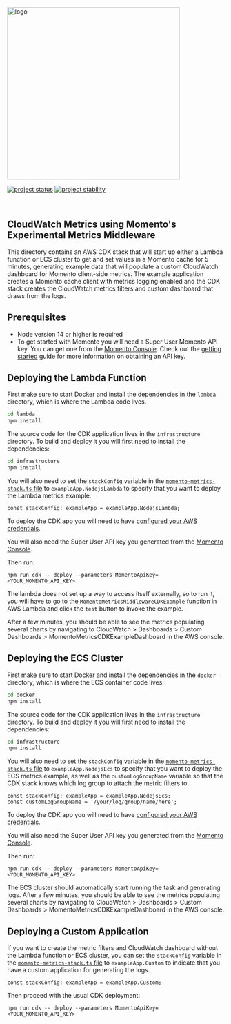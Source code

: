 <head>
  <meta name="Momento Node.js Client Library Documentation" content="Node.js client software development kit for Momento Cache">
</head>
<img src="https://docs.momentohq.com/img/logo.svg" alt="logo" width="400"/>

[![project status](https://momentohq.github.io/standards-and-practices/badges/project-status-official.svg)](https://github.com/momentohq/standards-and-practices/blob/main/docs/momento-on-github.md)
[![project stability](https://momentohq.github.io/standards-and-practices/badges/project-stability-stable.svg)](https://github.com/momentohq/standards-and-practices/blob/main/docs/momento-on-github.md)

<br>

## CloudWatch Metrics using Momento's Experimental Metrics Middleware

This directory contains an AWS CDK stack that will start up either a Lambda function or ECS cluster to get and set values in a Momento cache for 5 minutes, generating example data that will populate a custom CloudWatch dashboard for Momento client-side metrics. The example application creates a Momento cache client with metrics logging enabled and the CDK stack creates the CloudWatch metrics filters and custom dashboard that draws from the logs.

## Prerequisites

- Node version 14 or higher is required
- To get started with Momento you will need a Super User Momento API key. You can get one from the [Momento Console](https://console.gomomento.com). Check out the [getting started](https://docs.momentohq.com/getting-started) guide for more information on obtaining an API key.

## Deploying the Lambda Function

First make sure to start Docker and install the dependencies in the `lambda` directory, which is where the Lambda code lives.

```bash
cd lambda
npm install
```

The source code for the CDK application lives in the `infrastructure` directory.
To build and deploy it you will first need to install the dependencies:

```bash
cd infrastructure
npm install
```

You will also need to set the `stackConfig` variable in the [`momento-metrics-stack.ts` file](./infrastructure/lib/momento-metrics-stack.ts) to `exampleApp.NodejsLambda` to specify that you want to deploy the Lambda metrics example.

```
const stackConfig: exampleApp = exampleApp.NodejsLambda;
```

To deploy the CDK app you will need to have [configured your AWS credentials](https://docs.aws.amazon.com/cli/latest/userguide/cli-chap-authentication.html#cli-chap-authentication-precedence).

You will also need the Super User API key you generated from the [Momento Console](https://console.gomomento.com).

Then run:

```
npm run cdk -- deploy --parameters MomentoApiKey=<YOUR_MOMENTO_API_KEY>
```

The lambda does not set up a way to access itself externally, so to run it, you will have to go to the `MomentoMetricsMiddlewareCDKExample` function in AWS Lambda and click the `test` button to invoke the example.

After a few minutes, you should be able to see the metrics populating several charts by navigating to CloudWatch > Dashboards > Custom Dashboards > MomentoMetricsCDKExampleDashboard in the AWS console.

## Deploying the ECS Cluster

First make sure to start Docker and install the dependencies in the `docker` directory, which is where the ECS container code lives.

```bash
cd docker
npm install
```

The source code for the CDK application lives in the `infrastructure` directory.
To build and deploy it you will first need to install the dependencies:

```bash
cd infrastructure
npm install
```

You will also need to set the `stackConfig` variable in the [`momento-metrics-stack.ts` file](./infrastructure/lib/momento-metrics-stack.ts) to `exampleApp.NodejsEcs` to specify that you want to deploy the ECS metrics example, as well as the `customLogGroupName` variable so that the CDK stack knows which log group to attach the metric filters to.

```
const stackConfig: exampleApp = exampleApp.NodejsEcs;
const customLogGroupName = '/your/log/group/name/here';
```

To deploy the CDK app you will need to have [configured your AWS credentials](https://docs.aws.amazon.com/cli/latest/userguide/cli-chap-authentication.html#cli-chap-authentication-precedence).

You will also need the Super User API key you generated from the [Momento Console](https://console.gomomento.com).

Then run:

```
npm run cdk -- deploy --parameters MomentoApiKey=<YOUR_MOMENTO_API_KEY>
```

The ECS cluster should automatically start running the task and generating logs. After a few minutes, you should be able to see the metrics populating several charts by navigating to CloudWatch > Dashboards > Custom Dashboards > MomentoMetricsCDKExampleDashboard in the AWS console.

## Deploying a Custom Application

If you want to create the metric filters and CloudWatch dashboard without the Lambda function or ECS cluster, you can set the `stackConfig` variable in the [`momento-metrics-stack.ts` file](./infrastructure/lib/momento-metrics-stack.ts) to `exampleApp.Custom` to indicate that you have a custom application for generating the logs.

```
const stackConfig: exampleApp = exampleApp.Custom;
```

Then proceed with the usual CDK deployment:

```
npm run cdk -- deploy --parameters MomentoApiKey=<YOUR_MOMENTO_API_KEY>
```
